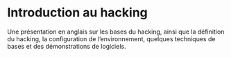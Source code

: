 # Introduction au hacking

Une présentation en anglais sur les bases du hacking,
ainsi que la définition du hacking, la configuration de l’environnement,
quelques techniques de bases et des démonstrations de logiciels.
